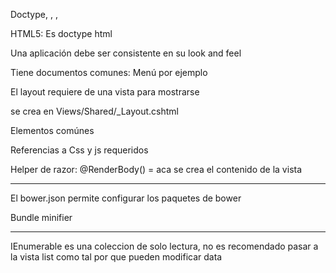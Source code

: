 Doctype, <html>, <head>, <body>

HTML5: Es doctype html

Una aplicación debe ser consistente en su look and feel

Tiene documentos comunes: Menú por ejemplo

El layout requiere de una vista para mostrarse 

se crea en Views/Shared/_Layout.cshtml

Elementos comúnes

Referencias a Css y js requeridos

Helper de razor: @RenderBody() = aca se crea el contenido de la vista

-----------------------------------------------------------------------------------------------------------------------------

El bower.json permite configurar los paquetes de bower

Bundle minifier 

-----------------------------------------------------------------------------------------------------------------------------

IEnumerable es una coleccion de solo lectura, no es recomendado pasar a la vista list como tal por que pueden modificar data





